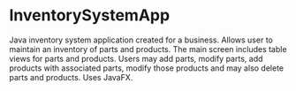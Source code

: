 # InventorySystemApp
Java inventory system application created for a business. Allows user to maintain an inventory of parts and products. The main screen includes table views for parts and products. Users may add parts, modify parts, add products with associated parts, modify those products and may also delete parts and products. Uses JavaFX.
